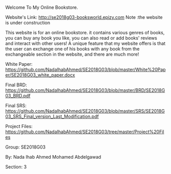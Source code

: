 Welcome To My Online Bookstore.

Website's Link: http://se2018g03-booksworld.epizy.com Note :the website is under construction 
 

This website is for an online bookstore. it contains various genres of books, you can buy any book you like, you can also read or add books' reviews and interact with other users! A unique feature that my website offers is that the user can exchange one of his books with any book from the exchangeable section in the website, and there are much more!


White Paper: https://github.com/NadaIhabAhmed/SE2018G03/blob/master/White%20Paper/SE2018G03_white_paper.docx

Final BRD: https://github.com/NadaIhabAhmed/SE2018G03/blob/master/BRD/SE2018G03_BRD.pdf

Final SRS: https://github.com/NadaIhabAhmed/SE2018G03/blob/master/SRS/SE2018G03_SRS_Final_version_Last_Modification.pdf

Project Files: https://github.com/NadaIhabAhmed/SE2018G03/tree/master/Project%20Files


Group: SE2018G03

By: Nada Ihab Ahmed Mohamed Abdelgawad

Section: 3

